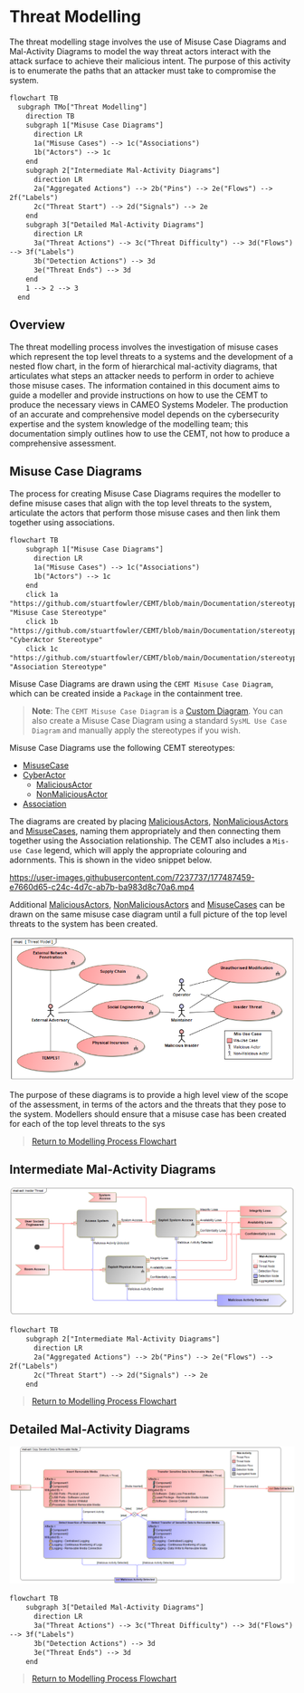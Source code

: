 # Threat Modelling

The threat modelling stage involves the use of Misuse Case Diagrams and Mal-Activity Diagrams to model the way threat actors interact with the attack surface to achieve their malicious intent. The purpose of this activity is to enumerate the paths that an attacker must take to compromise the system.

```mermaid
flowchart TB
  subgraph TMo["Threat Modelling"]
    direction TB
    subgraph 1["Misuse Case Diagrams"]
      direction LR
      1a("Misuse Cases") --> 1c("Associations")
      1b("Actors") --> 1c
    end
    subgraph 2["Intermediate Mal-Activity Diagrams"]
      direction LR
      2a("Aggregated Actions") --> 2b("Pins") --> 2e("Flows") --> 2f("Labels")
      2c("Threat Start") --> 2d("Signals") --> 2e      
    end
    subgraph 3["Detailed Mal-Activity Diagrams"]
      direction LR
      3a("Threat Actions") --> 3c("Threat Difficulty") --> 3d("Flows") --> 3f("Labels")
      3b("Detection Actions") --> 3d
      3e("Threat Ends") --> 3d
    end
    1 --> 2 --> 3
  end
```

## Overview

The threat modelling process involves the investigation of misuse cases which represent the top level threats to a systems and the development of a nested flow chart, in the form of hierarchical mal-activity diagrams, that articulates what steps an attacker needs to perform in order to achieve those misuse cases. The information contained in this document aims to guide a modeller and provide instructions on how to use the CEMT to produce the necessary views in CAMEO Systems Modeler. The production of an accurate and comprehensive model depends on the cybersecurity expertise and the system knowledge of the modelling team; this documentation simply outlines how to use the CEMT, not how to produce a comprehensive assessment.

## Misuse Case Diagrams

The process for creating Misuse Case Diagrams requires the modeller to define misuse cases that align with the top level threats to the system, articulate the actors that perform those misuse cases and then link them together using associations.

```mermaid
flowchart TB
    subgraph 1["Misuse Case Diagrams"]
      direction LR
      1a("Misuse Cases") --> 1c("Associations")
      1b("Actors") --> 1c
    end
    click 1a "https://github.com/stuartfowler/CEMT/blob/main/Documentation/stereotypes.md#misusecase" "Misuse Case Stereotype"
    click 1b "https://github.com/stuartfowler/CEMT/blob/main/Documentation/stereotypes.md#cyberactor" "CyberActor Stereotype"
    click 1c "https://github.com/stuartfowler/CEMT/blob/main/Documentation/stereotypes.md#association" "Association Stereotype"
```

Misuse Case Diagrams are drawn using the `CEMT Misuse Case Diagram`, which can be created inside a `Package` in the containment tree.

> **Note**: The `CEMT Misuse Case Diagram` is a [Custom Diagram](../README.md#custom-diagrams). You can also create a Misuse Case Diagram using a standard `SysML Use Case Diagram` and manually apply the stereotypes if you wish.

Misuse Case Diagrams use the following CEMT stereotypes:

 - [MisuseCase](./stereotypes.md#misuse-case)
 - [CyberActor](./stereotypes.md#actor)
   - [MaliciousActor](./stereotypes.md#maliciousactor)
   - [NonMaliciousActor](./stereotypes.md#nonmaliciousactor)
 - [Association](./stereotypes.md#association)

The diagrams are created by placing [MaliciousActors](./stereotypes.md#maliciousactor), [NonMaliciousActors](./stereotypes.md#nonmaliciousactor) and [MisuseCases](./stereotypes.md#misuse-case), naming them appropriately and then connecting them together using the Association relationship. The CEMT also includes a `Mis-use Case` legend, which will apply the appropriate colouring and adornments. This is shown in the video snippet below.

https://user-images.githubusercontent.com/7237737/177487459-e7660d65-c24c-4d7c-ab7b-ba983d8c70a6.mp4

Additional [MaliciousActors](./stereotypes.md#maliciousactor), [NonMaliciousActors](./stereotypes.md#nonmaliciousactor) and [MisuseCases](./stereotypes.md#misuse-case) can be drawn on the same misuse case diagram until a full picture of the top level threats to the system has been created.

![Misuse Case Diagram](/Documentation/Images/misuse.png)

The purpose of these diagrams is to provide a high level view of the scope of the assessment, in terms of the actors and the threats that they pose to the system. Modellers should ensure that a misuse case has been created for each of the top level threats to the sys

 > [Return to Modelling Process Flowchart](/README.md#threat-modelling)

## Intermediate Mal-Activity Diagrams

![Intermediate Mal-Activity Diagram](/Documentation/Images/intmalact.png)

```mermaid
flowchart TB
    subgraph 2["Intermediate Mal-Activity Diagrams"]
      direction LR
      2a("Aggregated Actions") --> 2b("Pins") --> 2e("Flows") --> 2f("Labels")
      2c("Threat Start") --> 2d("Signals") --> 2e      
    end
```

 > [Return to Modelling Process Flowchart](/README.md#threat-modelling)

## Detailed Mal-Activity Diagrams

![Detailed Mal-Activity Diagram](/Documentation/Images/detmalact.png)

```mermaid
flowchart TB
    subgraph 3["Detailed Mal-Activity Diagrams"]
      direction LR
      3a("Threat Actions") --> 3c("Threat Difficulty") --> 3d("Flows") --> 3f("Labels")
      3b("Detection Actions") --> 3d
      3e("Threat Ends") --> 3d
    end
```

 > [Return to Modelling Process Flowchart](/README.md#threat-modelling)
